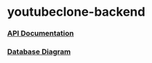 # youtubeclone-backend

### [API Documentation](https://documenter.getpostman.com/view/12451786/UVeGrm4U)

### [Database Diagram](https://www.figma.com/file/ONjYTh2NLOAe3qkvbrV8uG/Database-Diagram-(Community)?node-id=0%3A1)
